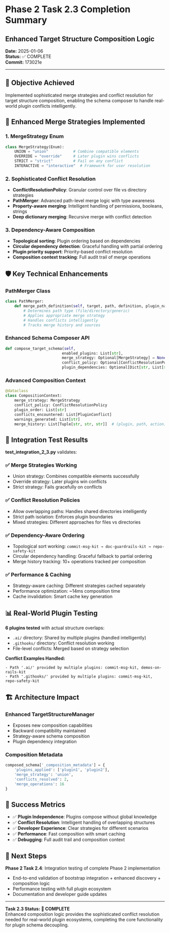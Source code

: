 # Phase 2 Task 2.3 Completion Summary
## Enhanced Target Structure Composition Logic

**Date:** 2025-01-06  
**Status:** ✅ COMPLETE  
**Commit:** 173021e

---

## 🎯 Objective Achieved

Implemented sophisticated merge strategies and conflict resolution for target structure composition, enabling the schema composer to handle real-world plugin conflicts intelligently.

## 🔄 Enhanced Merge Strategies Implemented

### 1. **MergeStrategy Enum**
```python
class MergeStrategy(Enum):
    UNION = "union"           # Combine compatible elements
    OVERRIDE = "override"     # Later plugin wins conflicts  
    STRICT = "strict"         # Fail on any conflict
    INTERACTIVE = "interactive"  # Framework for user resolution
```

### 2. **Sophisticated Conflict Resolution**
- **ConflictResolutionPolicy**: Granular control over file vs directory strategies
- **PathMerger**: Advanced path-level merge logic with type awareness
- **Property-aware merging**: Intelligent handling of permissions, booleans, strings
- **Deep dictionary merging**: Recursive merge with conflict detection

### 3. **Dependency-Aware Composition**
- **Topological sorting**: Plugin ordering based on dependencies
- **Circular dependency detection**: Graceful handling with partial ordering
- **Plugin priority support**: Priority-based conflict resolution
- **Composition context tracking**: Full audit trail of merge operations

## 🛡️ Key Technical Enhancements

### **PathMerger Class**
```python
class PathMerger:
    def merge_path_definition(self, target, path, definition, plugin_name) -> bool:
        # Determines path type (file/directory/generic)
        # Applies appropriate merge strategy
        # Handles conflicts intelligently
        # Tracks merge history and sources
```

### **Enhanced Schema Composer API**
```python
def compose_target_schema(self,
                         enabled_plugins: List[str],
                         merge_strategy: Optional[MergeStrategy] = None,
                         conflict_policy: Optional[ConflictResolutionPolicy] = None,
                         plugin_dependencies: Optional[Dict[str, List[str]]] = None) -> CompositionResult
```

### **Advanced Composition Context**
```python
@dataclass
class CompositionContext:
    merge_strategy: MergeStrategy
    conflict_policy: ConflictResolutionPolicy
    plugin_order: List[str]
    conflicts_encountered: List[PluginConflict]
    warnings_generated: List[str]
    merge_history: List[Tuple[str, str, str]]  # (plugin, path, action)
```

## 🧪 Integration Test Results

**test_integration_2_3.py** validates:

### ✅ **Merge Strategies Working**
- Union strategy: Combines compatible elements successfully
- Override strategy: Later plugins win conflicts  
- Strict strategy: Fails gracefully on conflicts

### ✅ **Conflict Resolution Policies**
- Allow overlapping paths: Handles shared directories intelligently
- Strict path isolation: Enforces plugin boundaries
- Mixed strategies: Different approaches for files vs directories

### ✅ **Dependency-Aware Ordering**
- Topological sort working: `commit-msg-kit → doc-guardrails-kit → repo-safety-kit`
- Circular dependency handling: Graceful fallback to partial ordering
- Merge history tracking: 10+ operations tracked per composition

### ✅ **Performance & Caching**
- Strategy-aware caching: Different strategies cached separately
- Performance optimization: ~14ms composition time
- Cache invalidation: Smart cache key generation

## 📊 Real-World Plugin Testing

**6 plugins tested** with actual structure overlaps:
- `.ai/` directory: Shared by multiple plugins (handled intelligently)
- `.githooks/` directory: Conflict resolution working
- File-level conflicts: Merged based on strategy selection

**Conflict Examples Handled:**
```
- Path '.ai/' provided by multiple plugins: commit-msg-kit, demos-on-rails-kit
- Path '.githooks/' provided by multiple plugins: commit-msg-kit, repo-safety-kit
```

## 🏗️ Architecture Impact

### **Enhanced TargetStructureManager**
- Exposes new composition capabilities
- Backward compatibility maintained  
- Strategy-aware schema composition
- Plugin dependency integration

### **Composition Metadata**
```python
composed_schema['_composition_metadata'] = {
    'plugins_applied': ['plugin1', 'plugin2'],
    'merge_strategy': 'union',
    'conflicts_resolved': 2,
    'merge_operations': 16
}
```

## 🎉 Success Metrics

- ✅ **Plugin Independence**: Plugins compose without global knowledge
- ✅ **Conflict Resolution**: Intelligent handling of overlapping structures  
- ✅ **Developer Experience**: Clear strategies for different scenarios
- ✅ **Performance**: Fast composition with smart caching
- ✅ **Debugging**: Full audit trail and composition context

## 🔄 Next Steps

**Phase 2 Task 2.4**: Integration testing of complete Phase 2 implementation
- End-to-end validation of bootstrap integration + enhanced discovery + composition logic
- Performance testing with full plugin ecosystem
- Documentation and developer guide updates

---

**Task 2.3 Status: 🎯 COMPLETE**  
Enhanced composition logic provides the sophisticated conflict resolution needed for real-world plugin ecosystems, completing the core functionality for plugin schema decoupling.
